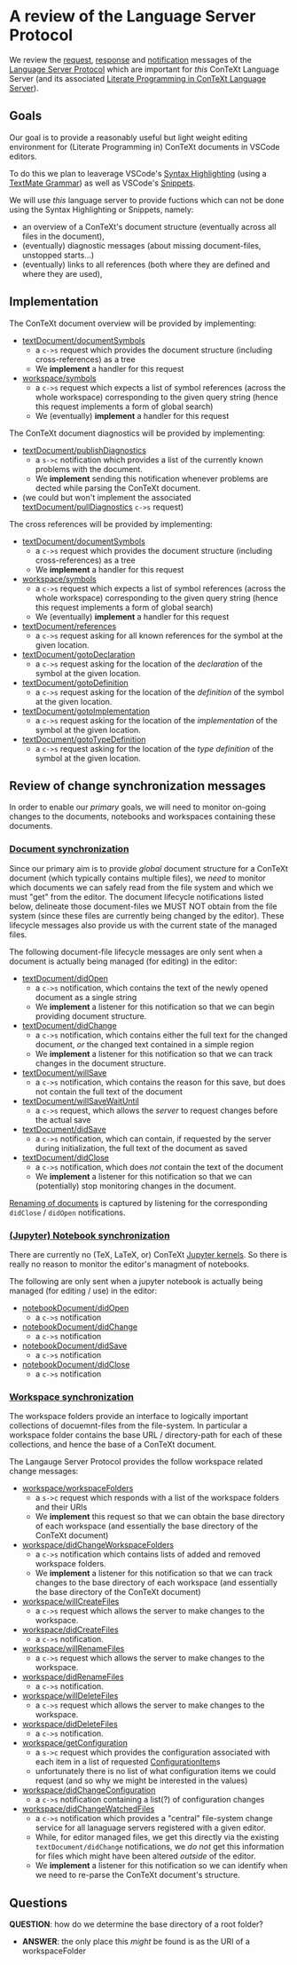 # A review of the Language Server Protocol

We review the
[request](https://microsoft.github.io/language-server-protocol/specifications/lsp/3.17/specification/#requestMessage),
[response](https://microsoft.github.io/language-server-protocol/specifications/lsp/3.17/specification/#responseMessage)
and
[notification](https://microsoft.github.io/language-server-protocol/specifications/lsp/3.17/specification/#notificationMessage)
messages of the [Language Server
Protocol](https://microsoft.github.io/language-server-protocol/specifications/lsp/3.17/specification/)
which are important for *this* ConTeXt Language Server (and its associated
[Literate Programming in ConTeXt Language
Server](https://github.com/litProgConTeXt/lpic-langServer)).

## Goals

Our goal is to provide a reasonably useful but light weight editing environment
for (Literate Programming in) ConTeXt documents in VSCode editors.

To do this we plan to leaverage VSCode's [Syntax
Highlighting](https://code.visualstudio.com/api/language-extensions/syntax-highlight-guide)
(using a [TextMate Grammar](https://macromates.com/manual/en/language_grammars))
as well as VSCode's
[Snippets](https://code.visualstudio.com/api/language-extensions/snippet-guide).

We will use *this* language server to provide fuctions which can not be done
using the Syntax Highlighting or Snippets, namely:
- an overview of a ConTeXt's document structure (eventually across all files in
  the document), 
- (eventually) diagnostic messages (about missing document-files, unstopped
  starts...)
- (eventually) links to all references (both where they are defined and where
  they are used), 

## Implementation

The ConTeXt document overview will be provided by implementing:
  - [textDocument/documentSymbols](https://microsoft.github.io/language-server-protocol/specifications/lsp/3.17/specification/#textDocument_documentSymbol) 
    - a `c->s` request which provides the document structure (including
      cross-references) as a tree
    - We **implement** a handler for this request
  - [workspace/symbols](https://microsoft.github.io/language-server-protocol/specifications/lsp/3.17/specification/#workspace_symbol)
    - a `c->s` request which expects a list of symbol references (across the whole
      workspace) corresponding to the given query string (hence this request
      implements a form of global search)
    - We (eventually) **implement** a handler for this request

The ConTeXt document diagnostics will be provided by implementing:
  - [textDocument/publishDiagnostics](https://microsoft.github.io/language-server-protocol/specifications/lsp/3.17/specification/#textDocument_publishDiagnostics)
    - a `s->c` notification which provides a list of the currently known
      problems with the document.
    - We **implement** sending this notification whenever problems are dected
      while parsing the ConTeXt document.
  - (we could but won't implement the associated
    [textDocument/pullDiagnostics](https://microsoft.github.io/language-server-protocol/specifications/lsp/3.17/specification/#textDocument_pullDiagnostics)
    `c->s` request)

The cross references will be provided by implementing:
  - [textDocument/documentSymbols](https://microsoft.github.io/language-server-protocol/specifications/lsp/3.17/specification/#textDocument_documentSymbol) 
    - a `c->s` request which provides the document structure (including
      cross-references) as a tree
    - We **implement** a handler for this request
  - [workspace/symbols](https://microsoft.github.io/language-server-protocol/specifications/lsp/3.17/specification/#workspace_symbol)
    - a `c->s` request which expects a list of symbol references (across the
      whole workspace) corresponding to the given query string (hence this
      request implements a form of global search)
    - We (eventually) **implement** a handler for this request
  - [textDocument/references](https://microsoft.github.io/language-server-protocol/specifications/lsp/3.17/specification/#textDocument_references)
    - a `c->s` request asking for all known references for the symbol at the
      given location.
  - [textDocument/gotoDeclaration](https://microsoft.github.io/language-server-protocol/specifications/lsp/3.17/specification/#textDocument_declaration)
    - a `c->s` request asking for the location of the *declaration* of the
      symbol at the given location.
  - [textDocument/gotoDefinition](https://microsoft.github.io/language-server-protocol/specifications/lsp/3.17/specification/#textDocument_definition)
    - a `c->s` request asking for the location of the *definition* of the
      symbol at the given location.
  - [textDocument/gotoImplementation](https://microsoft.github.io/language-server-protocol/specifications/lsp/3.17/specification/#textDocument_implementation)
    - a `c->s` request asking for the location of the *implementation* of the
      symbol at the given location.
  - [textDocument/gotoTypeDefinition](https://microsoft.github.io/language-server-protocol/specifications/lsp/3.17/specification/#textDocument_typeDefinition)
    - a `c->s` request asking for the location of the *type definition* of the
      symbol at the given location.

## Review of change synchronization messages

In order to enable our *primary* goals, we will need to monitor on-going changes
to the documents, notebooks and workspaces containing these documents.

### [Document synchronization](https://microsoft.github.io/language-server-protocol/specifications/lsp/3.17/specification/#textDocument_synchronization)

Since our primary aim is to provide *global* document structure for a ConTeXt
document (which typically contains multiple files), we *need* to monitor which
documents we can safely read from the file system and which we must "get" from
the editor. The document lifecycle notifications listed below, delineate those
document-files we MUST NOT obtain from the file system (since these files are
currently being changed by the editor). These lifecycle messages also provide us
with the current state of the managed files.

The following document-file lifecycle messages are only sent when a document is
actually being managed (for editing) in the editor:

- [textDocument/didOpen](https://microsoft.github.io/language-server-protocol/specifications/lsp/3.17/specification/#textDocument_didOpen) 
  - a `c->s` notification, which contains the text of the newly opened document
  as a single string
  - We **implement** a listener for this notification so that we can begin
    providing document structure.
- [textDocument/didChange](https://microsoft.github.io/language-server-protocol/specifications/lsp/3.17/specification/#textDocument_didChange)
  - a `c->s` notification, which contains either the full text for the changed
    document, *or* the changed text contained in a simple region
  - We **implement** a listener for this notification so that we can track
  changes in the document structure.
- [textDocument/willSave](https://microsoft.github.io/language-server-protocol/specifications/lsp/3.17/specification/#textDocument_willSave)
  - a `c->s` notification, which contains the reason for this save, but does not
  contain the full text of the document
- [textDocument/willSaveWaitUntil](https://microsoft.github.io/language-server-protocol/specifications/lsp/3.17/specification/#textDocument_willSaveWaitUntil)
  - a `c->s` request, which allows the *server* to request changes before the
    actual save
- [textDocument/didSave](https://microsoft.github.io/language-server-protocol/specifications/lsp/3.17/specification/#textDocument_didSave)
  - a `c->s` notification, which can contain, if requested by the server during
  initialization, the full text of the document as saved
- [textDocument/didClose](https://microsoft.github.io/language-server-protocol/specifications/lsp/3.17/specification/#textDocument_didClose)
  - a `c->s` notification, which does *not* contain the text of the document
  - We **implement** a listener for this notification so that we can
    (potentially) stop monitoring changes in the document.

[Renaming of
documents](https://microsoft.github.io/language-server-protocol/specifications/lsp/3.17/specification/#textDocument_didRename)
is captured by listening for the corresponding `didClose` / `didOpen`
notifications.

### [(Jupyter) Notebook synchronization](https://microsoft.github.io/language-server-protocol/specifications/lsp/3.17/specification/#notebookDocument_synchronization)

There are currently no (TeX, LaTeX, or) ConTeXt [Jupyter
kernels](https://github.com/jupyter/jupyter/wiki/Jupyter-kernels). So there is
really no reason to monitor the editor's managment of notebooks.

The following are only sent when a jupyter notebook is actually being managed
(for editing / use) in the editor:

- [notebookDocument/didOpen](https://microsoft.github.io/language-server-protocol/specifications/lsp/3.17/specification/#notebookDocument_didOpen)
  - a `c->s` notification
- [notebookDocument/didChange](https://microsoft.github.io/language-server-protocol/specifications/lsp/3.17/specification/#notebookDocument_didChange)
  - a `c->s` notification
- [notebookDocument/didSave](https://microsoft.github.io/language-server-protocol/specifications/lsp/3.17/specification/#notebookDocument_didSave)
  - a `c->s` notification
- [notebookDocument/didClose](https://microsoft.github.io/language-server-protocol/specifications/lsp/3.17/specification/#notebookDocument_didClose)
  - a `c->s` notification

### [Workspace synchronization](https://microsoft.github.io/language-server-protocol/specifications/lsp/3.17/specification/#workspaceFeatures)

The workspace folders provide an interface to logically important collections of
docuemnt-files from the file-system. In particular a workspace folder contains
the base URL / directory-path for each of these collections, and hence the base
of a ConTeXt document.

The Langauge Server Protocol provides the follow workspace related change
messages:

- [workspace/workspaceFolders](https://microsoft.github.io/language-server-protocol/specifications/lsp/3.17/specification/#workspace_workspaceFolders) 
  - a `s->c` request which responds with a list of the workspace folders and
    their URIs 
  - We **implement** this request so that we can obtain the base directory of
    each workspace (and essentially the base directory of the ConTeXt document)
- [workspace/didChangeWorkspaceFolders](https://microsoft.github.io/language-server-protocol/specifications/lsp/3.17/specification/#workspace_didChangeWorkspaceFolders)
  - a `c->s` notification which contains lists of added and removed workspace
    folders.
  - We **implement** a listener for this notification so that we can track changes to the base
    directory of each workspace (and essentially the base directory of the
    ConTeXt document)
- [workspace/willCreateFiles](https://microsoft.github.io/language-server-protocol/specifications/lsp/3.17/specification/#workspace_willCreateFiles)
  - a `c->s` request which allows the server to make changes to the workspace.
- [workspace/didCreateFiles](https://microsoft.github.io/language-server-protocol/specifications/lsp/3.17/specification/#workspace_didCreateFiles)
  - a `c->s` notification.
- [workspace/willRenameFiles](https://microsoft.github.io/language-server-protocol/specifications/lsp/3.17/specification/#workspace_willRenameFiles)
  - a `c->s` request which allows the server to make changes to the workspace.
- [workspace/didRenameFiles](https://microsoft.github.io/language-server-protocol/specifications/lsp/3.17/specification/#workspace_didRenameFiles)
  - a `c->s` notification.
- [workspace/willDeleteFiles](https://microsoft.github.io/language-server-protocol/specifications/lsp/3.17/specification/#workspace_willDeleteFiles)
  - a `c->s` request which allows the server to make changes to the workspace.
- [workspace/didDeleteFiles](https://microsoft.github.io/language-server-protocol/specifications/lsp/3.17/specification/#workspace_didDeleteFiles)
  - a `c->s` notification.
- [workspace/getConfiguration](https://microsoft.github.io/language-server-protocol/specifications/lsp/3.17/specification/#workspace_configuration)
  - a `s->c` request which provides the configuration associated with each item
    in a list of requested
    [ConfigurationItem](https://microsoft.github.io/language-server-protocol/specifications/lsp/3.17/specification/#configurationItem)s
  - unfortunately there is no list of what configuration items we could request
    (and so why we might be interested in the values)
- [workspace/didChangeConfiguration](https://microsoft.github.io/language-server-protocol/specifications/lsp/3.17/specification/#workspace_didChangeConfiguration)
  - a `c->s` notification containing a list(?) of configuration changes
- [workspace/didChangeWatchedFiles](https://microsoft.github.io/language-server-protocol/specifications/lsp/3.17/specification/#workspace_didChangeWatchedFiles)
  - a `c->s` notification which provides a "central" file-system change service
    for all lanaguage servers registered with a given editor.
  - While, for editor managed files, we get this directly via the existing
    `textDocument/didChange` notifications, we *do not* get this information for
    files which might have been altered *outside* of the editor.
  - We **implement** a listener for this notification so we can identify when we
    need to re-parse the ConTeXt document's structure.

## Questions

**QUESTION**: how do we determine the base directory of a root folder?
  - **ANSWER**: the only place this *might* be found is as the URI of a
    workspaceFolder

